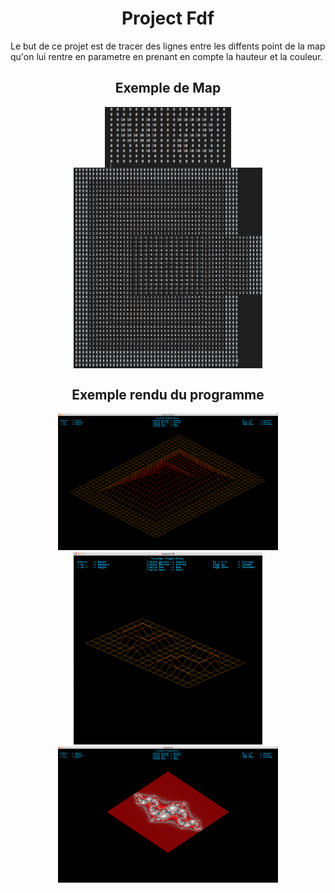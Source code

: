 <h1 align="center">Project Fdf</h1>
<span align="center">
    Le but de ce projet est de tracer des lignes entre les diffents point de la map qu'on lui rentre en parametre en prenant en compte la hauteur et la couleur.
</span>
<h2 align="center">Exemple de Map</h2>
<p align="center">
    <img align="center" width="40%" src="https://raw.githubusercontent.com/daugier/fdf/master/img/img5.png"/>
    <br/>
    <img align="center" width="60%" src="https://raw.githubusercontent.com/daugier/fdf/master/img/img6.png"/>
</p>
<h2 align="center">Exemple rendu du programme</h2>
<p align="center">
    <img width="70%" src="https://raw.githubusercontent.com/daugier/fdf/master/img/img1.png"/>
    <br/>
    <img width="60%" src="https://raw.githubusercontent.com/daugier/fdf/master/img/img2.png"/>
    <br/>
    <img width="70%" src="https://raw.githubusercontent.com/daugier/fdf/master/img/img3.png"/>
</p>